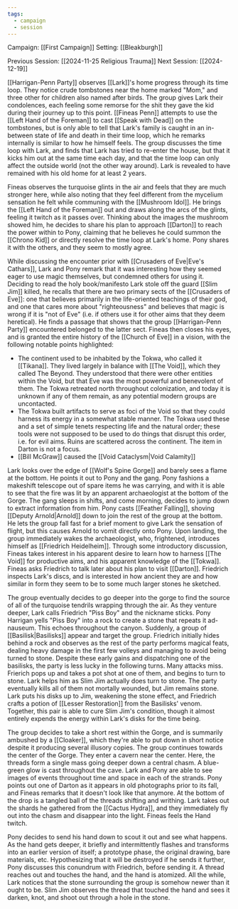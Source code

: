```yaml
---
tags:
  - campaign
  - session
---
```


Campaign: [[First Campaign]]
Setting: [[Bleakburgh]]

Previous Session: [[2024-11-25 Religious Trauma]]
Next Session: [[2024-12-19]]

[[Harrigan-Penn Party]] observes [[Lark]]'s home progress through its time loop. They notice crude tombstones near the home marked "Mom," and three other for children also named after birds. The group gives Lark their condolences, each feeling some remorse for the shit they gave the kid during their journey up to this point. [[Fineas Penn]] attempts to use the [[Left Hand of the Foreman]] to cast [[Speak with Dead]] on the tombstones, but is only able to tell that Lark's family is caught in an in-between state of life and death in their time loop, which he remarks internally is similar to how he himself feels. The group discusses the time loop with Lark, and finds that Lark has tried to re-enter the house, but that it kicks him out at the same time each day, and that the time loop can only affect the outside world (not the other way around). Lark is revealed to have remained with his old home for at least 2 years.

Fineas observes the turquoise glints in the air and feels that they are much stronger here, while also noting that they feel different from the mycelium sensation he felt while communing with the [[Mushroom Idol]]. He brings the [[Left Hand of the Foreman]] out and draws along the arcs of the glints, feeling it twitch as it passes over. Thinking about the images the mushroom showed him, he decides to share his plan to approach [[Darton]] to reach the power within to Pony, claiming that he believes he could summon the [[Chrono Kid]] or directly resolve the time loop at Lark's home. Pony shares it with the others, and they seem to mostly agree.

While discussing the encounter prior with [[Crusaders of Eve|Eve's Cathars]], Lark and Pony remark that it was interesting how they seemed eager to use magic themselves, but condemned others for using it. Deciding to read the holy book/manifesto Lark stole off the guard [[Slim Jim]] killed, he recalls that there are two primary sects of the [[Crusaders of Eve]]: one that believes primarily in the life-oriented teachings of their god, and one that cares more about "righteousness" and believes that magic is wrong if it is "not of Eve" (i.e. if others use it for other aims that they deem heretical). He finds a passage that shows that the group [[Harrigan-Penn Party]] encountered belonged to the latter sect. Fineas then closes his eyes, and is granted the entire history of the [[Church of Eve]] in a vision, with the following notable points highlighted:
- The continent used to be inhabited by the Tokwa, who called it [[Tikana]]. They lived largely in balance with [[The Void]], which they called The Beyond. They understood that there were other entities within the Void, but that Eve was the most powerful and benevolent of them. The Tokwa retreated north throughout colonization, and today it is unknown if any of them remain, as any potential modern groups are uncontacted.
- The Tokwa built artifacts to serve as foci of the Void so that they could harness its energy in a somewhat stable manner. The Tokwa used these and a set of simple tenets respecting life and the natural order; these tools were not supposed to be used to do things that disrupt this order, i.e. for evil aims. Ruins are scattered across the continent. The item in Darton is not a focus.
- [[Bill McGraw]] caused the [[Void Cataclysm|Void Calamity]]

Lark looks over the edge of [[Wolf's Spine Gorge]] and barely sees a flame at the bottom. He points it out to Pony and the gang. Pony fashions a makeshift telescope out of spare items he was carrying, and with it is able to see that the fire was lit by an apparent archaeologist at the bottom of the Gorge. The gang sleeps in shifts, and come morning, decides to jump down to extract information from him. Pony casts [[Feather Falling]], shoving [[Deputy Arnold|Arnold]] down to join the rest of the group at the bottom. He lets the group fall fast for a brief moment to give Lark the sensation of flight, but this causes Arnold to vomit directly onto Pony. Upon landing, the group immediately wakes the archaeologist, who, frightened, introduces himself as [[Friedrich Heidelheim]]. Through some introductory discussion, Fineas takes interest in his apparent desire to learn how to harness [[The Void]] for productive aims, and his apparent knowledge of the [[Tokwa]]. Fineas asks Friedrich to talk later about his plan to visit [[Darton]]. Friedrich inspects Lark's discs, and is interested in how ancient they are and how similar in form they seem to be to some much larger stones he sketched.

The group eventually decides to go deeper into the gorge to find the source of all of the turquoise tendrils wrapping through the air. As they venture deeper, Lark calls Friedrich "Piss Boy" and the nickname sticks. Pony Harrigan yells "Piss Boy" into a rock to create a stone that repeats it ad-nauseum. This echoes throughout the canyon. Suddenly, a group of [[Basilisk|Basilisks]] appear and target the group. Friedrich initially hides behind a rock and observes as the rest of the party performs magical feats, dealing heavy damage in the first few volleys and managing to avoid being turned to stone. Despite these early gains and dispatching one of the basilisks, the party is less lucky in the following turns. Many attacks miss. Frierich pops up and takes a pot shot at one of them, and begins to turn to stone. Lark helps him as Slim Jim actually does turn to stone. The party eventually kills all of them not mortally wounded, but Jim remains stone. Lark puts his disks up to Jim, weakening the stone effect, and Friedrich crafts a potion of [[Lesser Restoration]] from the Basilisks' venom. Together, this pair is able to cure Slim Jim's condition, though it almost entirely expends the energy within Lark's disks for the time being.

The group decides to take a short rest within the Gorge, and is summarily ambushed by a [[Cloaker]], which they're able to put down in short notice despite it producing several illusory copies. The group continues towards the center of the Gorge. They enter a cavern near the center. Here, the threads form a single mass going deeper down a central chasm. A blue-green glow is cast throughout the cave. Lark and Pony are able to see images of events throughout time and space in each of the strands. Pony points out one of Darton as it appears in old photographs prior to its fall, and Fineas remarks that it doesn't look like that anymore. At the bottom of the drop is a tangled ball of the threads shifting and writhing. Lark takes out the shards he gathered from the [[Cactus Hydra]], and they immediately fly out into the chasm and disappear into the light. Fineas feels the Hand twitch.

Pony decides to send his hand down to scout it out and see what happens. As the hand gets deeper, it briefly and intermittently flashes and transforms into an earlier version of itself; a prototype phase, the original drawing, bare materials, etc. Hypothesizing that it will be destroyed if he sends it further, Pony discusses this conundrum with Friedrich, before sending it. A thread reaches out and touches the hand, and the hand is atomized. All the while, Lark notices that the stone surrounding the group is somehow newer than it ought to be. Slim Jim observes the thread that touched the hand and sees it darken, knot, and shoot out through a hole in the stone.
